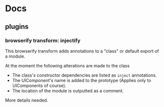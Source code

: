 # Docs

## plugins

### browserify transform: injectify

This browserify transform adds annotations to a "class" or default export of a module.

At the moment the following alterations are made to the class

- The class's constructor dependencies are listed as `inject` annotations.
- The UIComponent's name is added to the prototype (Applies only to UIComponents of course).
- The location of the module is outputted as a comment.

More details needed.
